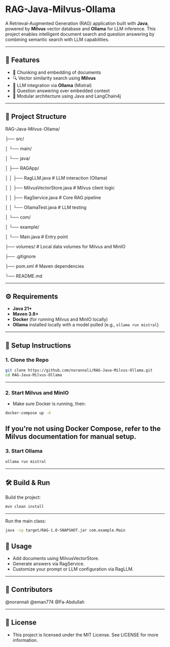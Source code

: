 # RAG-Java-Milvus-Ollama

A Retrieval-Augmented Generation (RAG) application built with **Java**, powered by **Milvus** vector database and **Ollama** for LLM inference. This project enables intelligent document search and question answering by combining semantic search with LLM capabilities.

---

## 🚀 Features

- 📄 Chunking and embedding of documents
- 🔍 Vector similarity search using **Milvus**
- 🧠 LLM integration via **Ollama** (Mistral)
- 💬 Question answering over embedded context
- 🧱 Modular architecture using Java and LangChain4j

---

## 📁 Project Structure

RAG-Java-Milvus-Ollama/

├── src/

│ └── main/

│ └── java/

│ ├── RAGApp/

│ │ ├── RagLLM.java # LLM interaction (Ollama)

│ │ ├── MilvusVectorStore.java # Milvus client logic

│ │ ├── RagService.java # Core RAG pipeline

│ │ └── OllamaTest.java # LLM testing

│ └── com/

│ └── example/

│ └── Main.java # Entry point

├── volumes/ # Local data volumes for Milvus and MinIO

├── .gitignore

├── pom.xml # Maven dependencies

└── README.md


---

## ⚙️ Requirements

- **Java 21+**
- **Maven 3.8+**
- **Docker** (for running Milvus and MinIO locally)
- **Ollama** installed locally with a model pulled (e.g., `ollama run mistral`)

---

## 🔧 Setup Instructions

### 1. Clone the Repo

```bash
git clone https://github.com/norannali/RAG-Java-Milvus-Ollama.git
cd RAG-Java-Milvus-Ollama
```
---
### 2. Start Milvus and MinIO
- Make sure Docker is running, then:

```bash
docker-compose up -d
```
If you're not using Docker Compose, refer to the Milvus documentation for manual setup.
---

###  3. Start Ollama
```bash
ollama run mistral
```
---
## 🛠 Build & Run
Build the project:
```bash
mvn clean install
```
---
Run the main class:
```bash
java -cp target/RAG-1.0-SNAPSHOT.jar com.example.Main
```
## 📌 Usage
- Add documents using MilvusVectorStore.
- Generate answers via RagService.
- Customize your prompt or LLM configuration via RagLLM.
---
## 🤝 Contributors
@norannali
@eman774
@Fa-Abdullah

---
## 📝 License
- This project is licensed under the MIT License. See LICENSE for more information.

